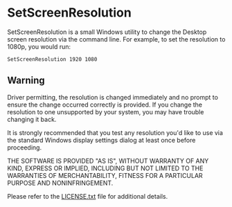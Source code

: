 # SetScreenResolution #

SetScreenResolution is a small Windows utility to change the Desktop screen resolution via the command line. For example, to set the resolution to 1080p, you would run:

    SetScreenResolution 1920 1080


## Warning ##

Driver permitting, the resolution is changed immediately and no prompt to ensure the change occurred correctly is provided. If you change the resolution to one unsupported by your system, you may have trouble changing it back.

It is strongly recommended that you test any resolution you'd like to use via the standard Windows display settings dialog at least once before proceeding.

THE SOFTWARE IS PROVIDED "AS IS", WITHOUT WARRANTY OF ANY KIND, EXPRESS OR IMPLIED, INCLUDING BUT NOT LIMITED TO THE WARRANTIES OF MERCHANTABILITY, FITNESS FOR A PARTICULAR PURPOSE AND NONINFRINGEMENT.

Please refer to the [LICENSE.txt](LICENSE.txt) file for additional details.
